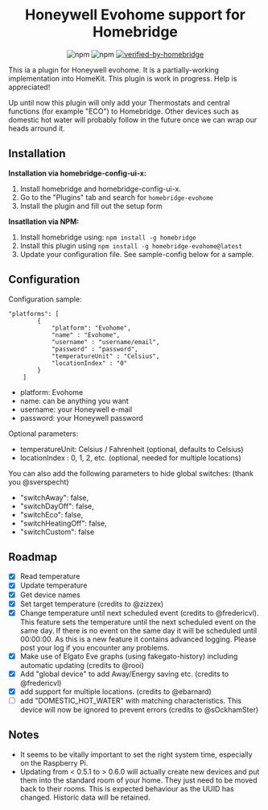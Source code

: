 <span align="center">

# Honeywell Evohome support for Homebridge
![npm](https://img.shields.io/npm/dt/homebridge-evohome)
![npm](https://img.shields.io/npm/v/homebridge-evohome)
[![verified-by-homebridge](https://badgen.net/badge/homebridge/verified/purple)](https://github.com/homebridge/homebridge/wiki/Verified-Plugins)


</span>

This ia a plugin for Honeywell evohome. It is a partially-working implementation into HomeKit. This plugin is work in progress. Help is appreciated!

Up until now this plugin will only add your Thermostats and central functions (for example "ECO") to Homebridge. Other devices such as domestic hot water will probably follow in the future once we can wrap our heads arround it.

## Installation

**Installation via homebridge-config-ui-x:**
1. Install homebridge and homebridge-config-ui-x.
2. Go to the "Plugins" tab and search for `homebridge-evohome`
3. Install the plugin and fill out the setup form

**Insatllation via NPM:**
1. Install homebridge using: `npm install -g homebridge`
2. Install this plugin using `npm install -g homebridge-evohome@latest`
3. Update your configuration file. See sample-config below for a sample.

## Configuration

Configuration sample:

```
"platforms": [
        {
            "platform": "Evohome",
            "name" : "Evohome",
            "username" : "username/email",
            "password" : "password",
            "temperatureUnit" : "Celsius",
            "locationIndex" : "0"
        }
    ]
```

- platform: Evohome
- name: can be anything you want
- username: your Honeywell e-mail
- password: your Honeywell password

Optional parameters:
- temperatureUnit: Celsius / Fahrenheit (optional, defaults to Celsius)
- locationIndex : 0, 1, 2, etc. (optional, needed for multiple locations)

You can also add the following parameters to hide global switches: (thank you @sverspecht)
- "switchAway": false,
- "switchDayOff": false,
- "switchEco": false,
- "switchHeatingOff": false,
- "switchCustom": false

## Roadmap

- [x] Read temperature
- [x] Update temperature
- [x] Get device names
- [x] Set target temperature (credits to @zizzex)
- [x] Change temperature until next scheduled event (credits to @fredericvl). This feature sets the temperature until the next scheduled event on the same day. If there is no event on the same day it will be scheduled until 00:00:00. As this is a new feature it contains advanced logging. Please post your log if you encounter any problems.
- [x] Make use of Elgato Eve graphs (using fakegato-history) including automatic updating (credits to @rooi)
- [x] Add "global device" to add Away/Energy saving etc. (credits to @fredericvl)
- [x] add support for multiple locations. (credits to @ebarnard)
- [ ] add "DOMESTIC_HOT_WATER" with matching characteristics. This device will now be ignored to prevent errors (credits to @sOckhamSter)

## Notes

- It seems to be vitally important to set the right system time, especially on the Raspberry Pi.
- Updating from < 0.5.1 to > 0.6.0 will actually create new devices and put them into the standard room of your home. They just need to be moved back to their rooms. This is expected behaviour as the UUID has changed. Historic data will be retained.

